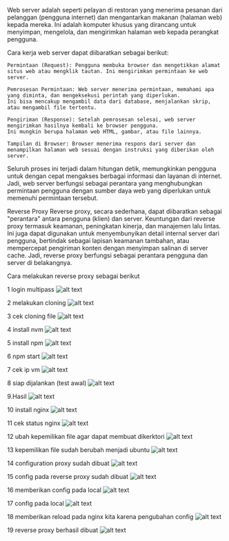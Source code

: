 Web server adalah seperti pelayan di restoran yang menerima pesanan dari pelanggan (pengguna internet) 
dan mengantarkan makanan (halaman web) kepada mereka. 
Ini adalah komputer khusus yang dirancang untuk menyimpan, mengelola, dan mengirimkan halaman web kepada perangkat pengguna.

Cara kerja web server dapat diibaratkan sebagai berikut:

    Permintaan (Request): Pengguna membuka browser dan mengetikkan alamat situs web atau mengklik tautan. Ini mengirimkan permintaan ke web server.

    Pemrosesan Permintaan: Web server menerima permintaan, memahami apa yang diminta, dan mengeksekusi perintah yang diperlukan. 
    Ini bisa mencakup mengambil data dari database, menjalankan skrip, atau mengambil file tertentu.

    Pengiriman (Response): Setelah pemrosesan selesai, web server mengirimkan hasilnya kembali ke browser pengguna. 
    Ini mungkin berupa halaman web HTML, gambar, atau file lainnya.

    Tampilan di Browser: Browser menerima respons dari server dan menampilkan halaman web sesuai dengan instruksi yang diberikan oleh server.

Seluruh proses ini terjadi dalam hitungan detik, memungkinkan pengguna untuk dengan cepat mengakses berbagai informasi dan layanan di internet. 
Jadi, web server berfungsi sebagai perantara yang menghubungkan permintaan pengguna dengan sumber daya web yang diperlukan untuk memenuhi permintaan tersebut.

Reverse Proxy
Reverse proxy, secara sederhana, dapat diibaratkan sebagai "perantara" antara pengguna (klien) dan server.
Keuntungan dari reverse proxy termasuk keamanan, peningkatan kinerja, dan manajemen lalu lintas. 
Ini juga dapat digunakan untuk menyembunyikan detail internal server dari pengguna, bertindak sebagai lapisan keamanan tambahan, 
atau mempercepat pengiriman konten dengan menyimpan salinan di server cache. 
Jadi, reverse proxy berfungsi sebagai perantara pengguna dan server di belakangnya.

Cara melakukan reverse proxy sebagai berikut

1 login multipass
![alt text](https://github.com/sinambela99/DEVOPS-BATCH-19/blob/master/reverse%20proxy/1%20login%20multipass.png?raw=true)

2 melakukan cloning
![alt text](https://github.com/sinambela99/DEVOPS-BATCH-19/blob/master/reverse%20proxy/2%20melakukan%20cloning.png?raw=true)

3 cek cloning file
![alt text](https://github.com/sinambela99/DEVOPS-BATCH-19/blob/master/reverse%20proxy/3%20cek%20cloning%20file.png?raw=true)

4 install nvm
![alt text](https://github.com/sinambela99/DEVOPS-BATCH-19/blob/master/reverse%20proxy/4%20install%20nvm.png?raw=true)

5 install npm
![alt text](https://github.com/sinambela99/DEVOPS-BATCH-19/blob/master/reverse%20proxy/5%20install%20npm%20.png?raw=true)

6 npm start
![alt text](https://github.com/sinambela99/DEVOPS-BATCH-19/blob/master/reverse%20proxy/6%20npm%20start.png?raw=true)

7 cek ip vm
![alt text](https://github.com/sinambela99/DEVOPS-BATCH-19/blob/master/reverse%20proxy/7%20cek%20ip%20vm.png?raw=true)

8 siap dijalankan (test awal)
![alt text](https://github.com/sinambela99/DEVOPS-BATCH-19/blob/master/reverse%20proxy/8%20siap%20dijalankan.png?raw=true)

9.Hasil
![alt text](https://github.com/sinambela99/DEVOPS-BATCH-19/blob/master/reverse%20proxy/9%20hasil%20clone%20yang%20sudah%20di%20jalankan.png?raw=true)

10 install nginx
![alt text](https://github.com/sinambela99/DEVOPS-BATCH-19/blob/master/reverse%20proxy/10%20install%20nginx.png?raw=true)

11 cek status nginx
![alt text](https://github.com/sinambela99/DEVOPS-BATCH-19/blob/master/reverse%20proxy/11%20cek%20status%20nginx.png?raw=true)

12 ubah kepemilikan file agar dapat membuat dikerktori
![alt text](https://github.com/sinambela99/DEVOPS-BATCH-19/blob/master/reverse%20proxy/12%20ubah%20kepemilikan%20file%20agar%20dapat%20membuat%20dikerktori.png?raw=true)

13 kepemilikan file sudah berubah menjadi ubuntu
![alt text](https://github.com/sinambela99/DEVOPS-BATCH-19/blob/master/reverse%20proxy/13%20kepemilikan%20file%20sudah%20berubah%20menjadi%20ubuntu.png?raw=true)

14 configuration proxy sudah dibuat
![alt text](https://github.com/sinambela99/DEVOPS-BATCH-19/blob/master/reverse%20proxy/14%20configuration%20proxy%20sudah%20dibuat.png?raw=true)

15 config pada reverse proxy sudah dibuat
![alt text](https://github.com/sinambela99/DEVOPS-BATCH-19/blob/master/reverse%20proxy/15%20config%20pada%20reverse%20proxy%20sudah%20dibuat.png?raw=true)

16 memberikan config pada local
![alt text](https://github.com/sinambela99/DEVOPS-BATCH-19/blob/master/reverse%20proxy/16%20memberikan%20config%20pada%20local.png?raw=true)

17 config pada local
![alt text](https://github.com/sinambela99/DEVOPS-BATCH-19/blob/master/reverse%20proxy/17%20config%20pada%20local.png?raw=true)

18 memberikan reload pada nginx kita karena pengubahan config
![alt text](https://github.com/sinambela99/DEVOPS-BATCH-19/blob/master/reverse%20proxy/18%20memberikan%20reload%20pada%20nginx%20kita%20karena%20pengubahan%20config.png?raw=true)

19 reverse proxy berhasil dibuat
![alt text](https://github.com/sinambela99/DEVOPS-BATCH-19/blob/master/reverse%20proxy/19%20reverse%20proxy%20berhasil%20dibuat.png?raw=true)
